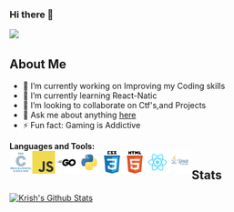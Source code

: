 ### Hi there 👋


![](https://media.giphy.com/media/fAnzw6YK33jMwzp5wp/giphy.gif)

## About Me
- 🔭 I’m currently working on Improving my Coding skills
- 🌱 I’m currently learning React-Natic
- 👯 I’m looking to collaborate on Ctf's,and Projects
- 💬 Ask me about anything [here](https://github.com/GuND0Wn151/GuND0Wn151/issues)
- ⚡ Fun fact: Gaming is Addictive 



**Languages and Tools:**  
<img align="left" src="https://raw.githubusercontent.com/github/explore/80688e429a7d4ef2fca1e82350fe8e3517d3494d/topics/c/c.png" width="40px" height="40" />
<img align="left" src="https://raw.githubusercontent.com/github/explore/80688e429a7d4ef2fca1e82350fe8e3517d3494d/topics/javascript/javascript.png" width="40px" height="40"/>
<img align="left" src="https://raw.githubusercontent.com/github/explore/80688e429a7d4ef2fca1e82350fe8e3517d3494d/topics/go/go.png" width="40px" height="40"/>
<img align="left" src="https://raw.githubusercontent.com/github/explore/80688e429a7d4ef2fca1e82350fe8e3517d3494d/topics/python/python.png" width="40px" height="40"/>
<img align="left" src="https://raw.githubusercontent.com/devicons/devicon/master/icons/css3/css3-original-wordmark.svg" alt="css3" width="40px" height="40"/> 
<img align="left" src="https://raw.githubusercontent.com/devicons/devicon/master/icons/html5/html5-original-wordmark.svg" alt="html5" width="40px" height="40"/> 
<img align="left" src="https://raw.githubusercontent.com/github/explore/80688e429a7d4ef2fca1e82350fe8e3517d3494d/topics/react/react.png" width="40px" height="40"/>
<img align="left" src="https://raw.githubusercontent.com/github/explore/80688e429a7d4ef2fca1e82350fe8e3517d3494d/topics/java/java.png" width="40px" height="40"/>

## Stats 
<a href="#stats">
<img align="center" alt="Krish's Github Stats" src="https://gh-readme-stats-jr2zafif6.vercel.app/api?username=GuND0Wn151&show_icons=true&count_private=true&theme=tokyonight" />
</a>
